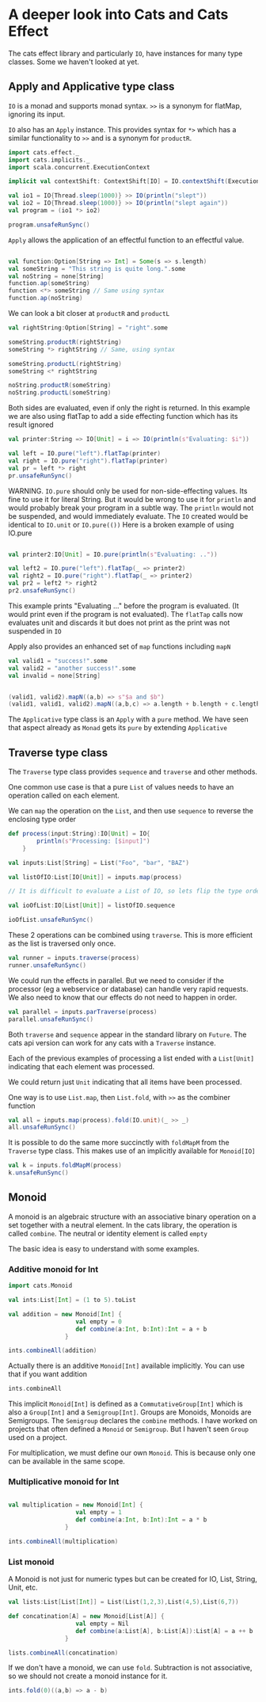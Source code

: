 # A deeper look into Cats and Cats Effect

The cats effect library and particularly `IO`, have instances for many type classes.
Some we haven't looked at yet.

## Apply and Applicative type class

`IO` is a monad and supports monad syntax.
`>>` is a synonym for flatMap, ignoring its input.

`IO` also has an `Apply` instance. This provides syntax for
`*>` which has a similar functionality to `>>` and is a synonym for `productR`.

```scala mdoc
import cats.effect._
import cats.implicits._
import scala.concurrent.ExecutionContext

implicit val contextShift: ContextShift[IO] = IO.contextShift(ExecutionContext.global)

val io1 = IO{Thread.sleep(1000)} >> IO(println("slept"))
val io2 = IO{Thread.sleep(1000)} >> IO(println("slept again"))
val program = (io1 *> io2)

program.unsafeRunSync()

```


`Apply` allows the application of an effectful function to an effectful value.

```scala mdoc

val function:Option[String => Int] = Some(s => s.length)
val someString = "This string is quite long.".some
val noString = none[String]
function.ap(someString)
function <*> someString // Same using syntax
function.ap(noString)
```
We can look a bit closer at `productR` and `productL`
```scala mdoc
val rightString:Option[String] = "right".some

someString.productR(rightString)
someString *> rightString // Same, using syntax

someString.productL(rightString)
someString <* rightString

noString.productR(someString)
noString.productL(someString)
```
Both sides are evaluated, even if only the right is returned.
In this example we are also using flatTap to add a side effecting function which has its result ignored
```scala mdoc
val printer:String => IO[Unit] = i => IO(println(s"Evaluating: $i"))

val left = IO.pure("left").flatTap(printer)
val right = IO.pure("right").flatTap(printer)
val pr = left *> right
pr.unsafeRunSync()
```
WARNING. `IO.pure` should only be used for non-side-effecting values.
Its fine to use it for literal String. 
But it would be wrong to use it for `println` and would probably break your program in a subtle way.
The `println` would not be suspended, and would immediately evaluate.
The `IO` created would be identical to `IO.unit` or `IO.pure(())`
Here is a broken example of using IO.pure
```scala mdoc

val printer2:IO[Unit] = IO.pure(println(s"Evaluating: .."))

val left2 = IO.pure("left").flatTap(_ => printer2)
val right2 = IO.pure("right").flatTap(_ => printer2)
val pr2 = left2 *> right2
pr2.unsafeRunSync()
```
This example prints "Evaluating ..." before the program is evaluated.
(It would print even if the program is not evaluated).
The `flatTap` calls now evaluates unit and discards it but does not print as the print was not suspended in `IO`


Apply also provides an enhanced set of `map` functions including `mapN`

```scala mdoc
val valid1 = "success!".some 
val valid2 = "another success!".some
val invalid = none[String]


(valid1, valid2).mapN((a,b) => s"$a and $b") 
(valid1, valid1, valid2).mapN((a,b,c) => a.length + b.length + c.length) 

```
The `Applicative` type class is an `Apply` with a `pure` method.
We have seen that aspect already as `Monad` gets its `pure` by extending `Applicative`

## Traverse type class

The `Traverse` type class provides `sequence` and `traverse` and other methods.

One common use case is that a pure `List` of values needs to have an operation called on each element.

We can `map` the operation on the `List`, and then use `sequence` to reverse the enclosing type order

```scala mdoc
def process(input:String):IO[Unit] = IO{ 
        println(s"Processing: [$input]")
    }

val inputs:List[String] = List("Foo", "bar", "BAZ")

val listOfIO:List[IO[Unit]] = inputs.map(process)

// It is difficult to evaluate a List of IO, so lets flip the type order

val ioOfList:IO[List[Unit]] = listOfIO.sequence  

ioOfList.unsafeRunSync()

```

These 2 operations can be combined using `traverse`. 
This is more efficient as the list is traversed only once.

```scala mdoc
val runner = inputs.traverse(process)
runner.unsafeRunSync()
```

We could run the effects in parallel. 
But we need to consider if the processor (eg a webservice or database) can handle very rapid requests.
We also need to know that our effects do not need to happen in order.

```scala mdoc
val parallel = inputs.parTraverse(process)
parallel.unsafeRunSync()
```

Both `traverse` and `sequence` appear in the standard library on `Future`. 
The cats api version can work for any cats with a `Traverse` instance.

Each of the previous examples of processing a list ended with a `List[Unit]`
indicating that each element was processed.

We could return just `Unit` indicating that all items have been processed.

One way is to use `List.map`, then `List.fold`, with `>>` as the combiner function
```scala mdoc
val all = inputs.map(process).fold(IO.unit)(_ >> _)
all.unsafeRunSync()
```

It is possible to do the same more succinctly with `foldMapM` from the `Traverse` type class.
This makes use of an implicitly available for `Monoid[IO]`
```scala mdoc
val k = inputs.foldMapM(process)
k.unsafeRunSync()
```

## Monoid

A monoid is an algebraic structure with an associative binary operation on a set together with a neutral element.
In the cats library, the operation is called `combine`.
The neutral or identity element is called `empty`

The basic idea is easy to understand with some examples.

### Additive monoid for Int
```scala mdoc
import cats.Monoid

val ints:List[Int] = (1 to 5).toList

val addition = new Monoid[Int] {
                   val empty = 0
                   def combine(a:Int, b:Int):Int = a + b 
                }

ints.combineAll(addition)
```

Actually there is an additive `Monoid[Int]` available implicitly.
You can use that if you want addition

```scala mdoc
ints.combineAll 
```
This implicit `Monoid[Int]` is defined as a `CommutativeGroup[Int]` which is also
a `Group[Int]` and a `Semigroup[Int]`. Groups are Monoids, Monoids are Semigroups.
The `Semigroup` declares the `combine` methods. 
I have worked on projects that often defined a `Monoid` or `Semigroup`.
But I haven't seen `Group` used on a project.


For multiplication, we must define our own `Monoid`.
This is because only one can be available in the same scope.
### Multiplicative monoid for Int
```scala mdoc

val multiplication = new Monoid[Int] {
                   val empty = 1
                   def combine(a:Int, b:Int):Int = a * b 
                }

ints.combineAll(multiplication)
```
### List monoid
A Monoid is not just for numeric types but can be created for IO, List, String, Unit, etc.
```scala mdoc
val lists:List[List[Int]] = List(List(1,2,3),List(4,5),List(6,7))

def concatination[A] = new Monoid[List[A]] {
                   val empty = Nil
                   def combine(a:List[A], b:List[A]):List[A] = a ++ b 
                }

lists.combineAll(concatination)
```

If we don't have a monoid, we can use `fold`.
Subtraction is not associative, so we should not create a monoid instance for it.

```scala mdoc
ints.fold(0)((a,b) => a - b)
```
